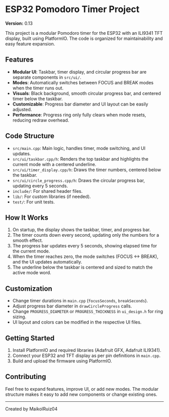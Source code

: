 

# ESP32 Pomodoro Timer Project

**Version:** 0.13

This project is a modular Pomodoro timer for the ESP32 with an ILI9341 TFT display, built using PlatformIO. The code is organized for maintainability and easy feature expansion.

## Features
- **Modular UI**: Taskbar, timer display, and circular progress bar are separate components in `src/ui/`.
- **Modes**: Automatically switches between FOCUS and BREAK modes when the timer runs out.
- **Visuals**: Black background, smooth circular progress bar, and centered timer below the taskbar.
- **Customizable**: Progress bar diameter and UI layout can be easily adjusted.
 - **Performance**: Progress ring only fully clears when mode resets, reducing redraw overhead.

## Code Structure
- `src/main.cpp`: Main logic, handles timer, mode switching, and UI updates.
- `src/ui/taskbar.cpp/h`: Renders the top taskbar and highlights the current mode with a centered underline.
- `src/ui/timer_display.cpp/h`: Draws the timer numbers, centered below the taskbar.
- `src/ui/circle_progress.cpp/h`: Draws the circular progress bar, updating every 5 seconds.
- `include/`: For shared header files.
- `lib/`: For custom libraries (if needed).
- `test/`: For unit tests.

## How It Works
1. On startup, the display shows the taskbar, timer, and progress bar.
2. The timer counts down every second, updating only the numbers for a smooth effect.
3. The progress bar updates every 5 seconds, showing elapsed time for the current mode.
4. When the timer reaches zero, the mode switches (FOCUS <-> BREAK), and the UI updates automatically.
5. The underline below the taskbar is centered and sized to match the active mode word.

## Customization
- Change timer durations in `main.cpp` (`focusSeconds`, `breakSeconds`).
- Adjust progress bar diameter in `drawCircleProgress` calls.
 - Change `PROGRESS_DIAMETER` or `PROGRESS_THICKNESS` in `ui_design.h` for ring sizing.
- UI layout and colors can be modified in the respective UI files.

## Getting Started
1. Install PlatformIO and required libraries (Adafruit GFX, Adafruit ILI9341).
2. Connect your ESP32 and TFT display as per pin definitions in `main.cpp`.
3. Build and upload the firmware using PlatformIO.

## Contributing
Feel free to expand features, improve UI, or add new modes. The modular structure makes it easy to add new components or change existing ones.

---
Created by MaikolRuiz04